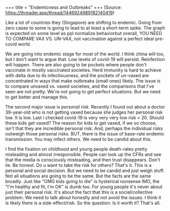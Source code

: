 +++
title = "Endemicness and Outbreaks"
+++
(Source: https://threader.app/thread/1446924989182140419)

Like a lot of countries they (Singapore) are shifting to endemic. Going from zero cases to some is going to lead to at least a short-term spike. The graph is expected on some level as ppl normalize behaviorbut overall, YOU NEED TO COMPARE VAX VS. UN-VAX, not vaccination against a perfect ideal pre-covid world. 

We are going into endemic stage for most of the world. I think china will too, but I don't want to argue that. Low levels of covid-19 will persist. Reinfection will happen. There are also going to be pockets where people don't vaccinate in mostly vaccinated societies. Herd immunity is hard to achieve with delta due to its infectiousness, and the pockets of un-vaxed are concentrated in ways that make outbreaks (small ones) likely. The issue is to compare unvaxed vs. vaxed societies, and the comparisons that I've seen are not pretty. We're not going to get perfect situations. But we need to get better and manage this. 

The second major issue is *personal risk*. Recently I found out about a doctor 39-year-old who is not getting vaxed because she judges her personal risk low. It is low. Last i checked covid-19 is very very very low risk < 20. Should these kids get vaxed? The reason for kids to get vaxed, if we so choose, isn't that they are incredible personal risk. And, perhaps the individual risks outweigh those personal risks. BUT, there is the issue of base-rate endemic transmission. You may infect others. We need to be candid about this. 

I find the fixation on childhood and young people death-rates pretty misleading and almost irresponsible. People can look up the CFRs and see that the media is consciously misleading, and then trust disappears. Don't lie. Be honest. Do u want to take the risk for others? That's it. This is a personal and social decision. But we need to be candid and just weigh stuff. Not all situations are going to be the same. But the facts are the same broadly. Just like "OMG kids going to die" is hysterical nonsense IMO, the "I'm healthy and fit, I'm OK" is dumb too. For young people it's never about just their personal risk. It's about the fact that this is a social/collective problem. We need to talk about honestly and not avoid the issues. I think it is likely there is a side-effect/risk. So the question: Is it worth it? That's all.